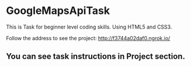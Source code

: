 # GoogleMapsApiTask

This is Task for beginner level coding skills. 
Using HTML5 and CSS3.

Follow the address to see the project: http://f3744a02daf0.ngrok.io/

You can see task instructions in Project section. 
-------------------